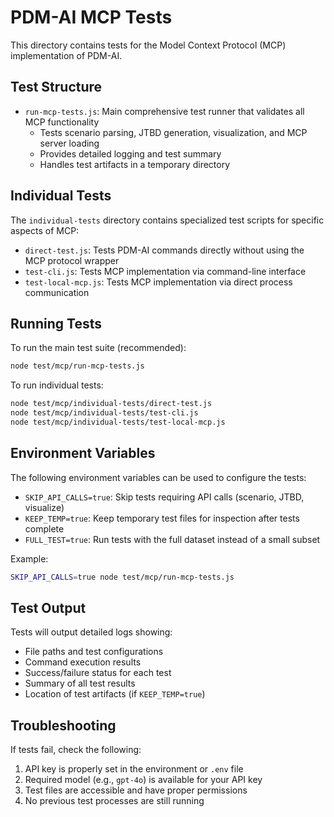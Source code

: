 # PDM-AI MCP Tests

This directory contains tests for the Model Context Protocol (MCP) implementation of PDM-AI.

## Test Structure

- `run-mcp-tests.js`: Main comprehensive test runner that validates all MCP functionality
  - Tests scenario parsing, JTBD generation, visualization, and MCP server loading
  - Provides detailed logging and test summary
  - Handles test artifacts in a temporary directory

## Individual Tests

The `individual-tests` directory contains specialized test scripts for specific aspects of MCP:

- `direct-test.js`: Tests PDM-AI commands directly without using the MCP protocol wrapper
- `test-cli.js`: Tests MCP implementation via command-line interface
- `test-local-mcp.js`: Tests MCP implementation via direct process communication

## Running Tests

To run the main test suite (recommended):

```bash
node test/mcp/run-mcp-tests.js
```

To run individual tests:

```bash
node test/mcp/individual-tests/direct-test.js
node test/mcp/individual-tests/test-cli.js
node test/mcp/individual-tests/test-local-mcp.js
```

## Environment Variables

The following environment variables can be used to configure the tests:

- `SKIP_API_CALLS=true`: Skip tests requiring API calls (scenario, JTBD, visualize)
- `KEEP_TEMP=true`: Keep temporary test files for inspection after tests complete
- `FULL_TEST=true`: Run tests with the full dataset instead of a small subset

Example:

```bash
SKIP_API_CALLS=true node test/mcp/run-mcp-tests.js
```

## Test Output

Tests will output detailed logs showing:
- File paths and test configurations
- Command execution results
- Success/failure status for each test
- Summary of all test results
- Location of test artifacts (if `KEEP_TEMP=true`)

## Troubleshooting

If tests fail, check the following:
1. API key is properly set in the environment or `.env` file
2. Required model (e.g., `gpt-4o`) is available for your API key
3. Test files are accessible and have proper permissions
4. No previous test processes are still running